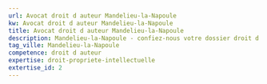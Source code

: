 ```yaml
---
url: Avocat droit d auteur Mandelieu-la-Napoule
kw: Avocat droit d auteur Mandelieu-la-Napoule
title: Avocat droit d auteur Mandelieu-la-Napoule
description: Mandelieu-la-Napoule - confiez-nous votre dossier droit d auteur
tag_ville: Mandelieu-la-Napoule
competence: droit d auteur
expertise: droit-propriete-intellectuelle
extertise_id: 2
---
```


